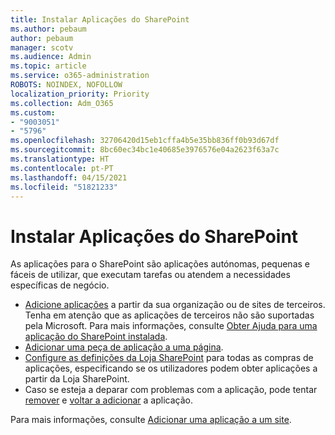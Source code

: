 ```yaml
---
title: Instalar Aplicações do SharePoint
ms.author: pebaum
author: pebaum
manager: scotv
ms.audience: Admin
ms.topic: article
ms.service: o365-administration
ROBOTS: NOINDEX, NOFOLLOW
localization_priority: Priority
ms.collection: Adm_O365
ms.custom:
- "9003051"
- "5796"
ms.openlocfilehash: 32706420d15eb1cffa4b5e35bb836ff0b93d67df
ms.sourcegitcommit: 8bc60ec34bc1e40685e3976576e04a2623f63a7c
ms.translationtype: HT
ms.contentlocale: pt-PT
ms.lasthandoff: 04/15/2021
ms.locfileid: "51821233"
---
```

# <a name="install-sharepoint-apps"></a>Instalar Aplicações do SharePoint

As aplicações para o SharePoint são aplicações autónomas, pequenas e fáceis de utilizar, que executam tarefas ou atendem a necessidades específicas de negócio.

- [Adicione aplicações](https://support.microsoft.com/office/ef9c0dbd-7fe1-4715-a1b0-fe3bc81317cb)  a partir da sua organização ou de sites de terceiros. Tenha em atenção que as aplicações de terceiros não são suportadas pela Microsoft. Para mais informações, consulte [Obter Ajuda para uma aplicação do SharePoint instalada](https://support.office.com/article/get-help-for-a-sharepoint-app-you-installed-fd98af7f-6af0-4573-8360-8f5631c6ab21).
-   [Adicionar uma peça de aplicação a uma página](https://support.microsoft.com/office/6f06c0b7-44b8-4c69-b4ad-85197eee8d78).
-   [Configure as definições da Loja SharePoint](https://docs.microsoft.com/sharepoint/configure-sharepoint-store-settings)  para todas as compras de aplicações, especificando se os utilizadores podem obter aplicações a partir da Loja SharePoint.
-   Caso se esteja a deparar com problemas com a aplicação, pode tentar  [remover](https://support.microsoft.com/office/03198d1b-c33b-498d-9469-af641a587d6c)  e  [voltar a adicionar](https://support.microsoft.com/office/ef9c0dbd-7fe1-4715-a1b0-fe3bc81317cb)  a aplicação.

Para mais informações, consulte [Adicionar uma aplicação a um site](https://support.microsoft.com/office/add-an-app-to-a-site-ef9c0dbd-7fe1-4715-a1b0-fe3bc81317cb).